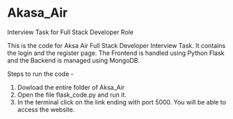 # Akasa_Air
Interview Task for Full Stack Developer Role

This is the code for Aksa Air Full Stack Developer Interview Task. It contains the login and the register page.
The Frontend is handled using Python Flask and the Backend is managed using MongoDB.

Steps to run the code - 
1. Dowload the entire folder of Aksa_Air
2. Open the file flask_code.py and run it.
3. In the terminal click on the link ending with port 5000. You will be able to access the website.
